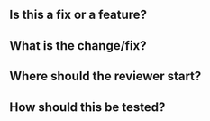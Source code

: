 ## Is this a fix or a feature?
## What is the change/fix?
## Where should the reviewer start?
## How should this be tested?
